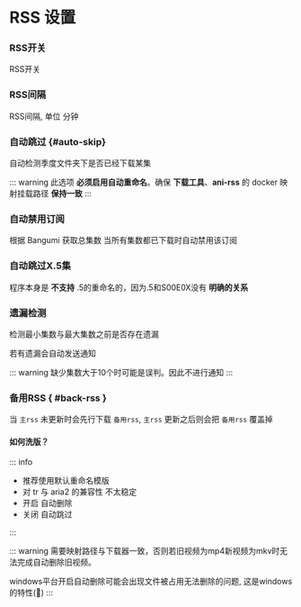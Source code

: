 # RSS 设置

### RSS开关

RSS开关

### RSS间隔

RSS间隔, 单位 分钟

### 自动跳过 {#auto-skip}

自动检测季度文件夹下是否已经下载某集

::: warning
此选项 **必须启用自动重命名**。确保 **下载工具**、**ani-rss** 的 docker 映射挂载路径 **保持一致**
:::

### 自动禁用订阅

根据 Bangumi 获取总集数 当所有集数都已下载时自动禁用该订阅

### 自动跳过X.5集

程序本身是 **不支持** .5的重命名的，因为.5和S00E0X没有 **明确的关系**

### 遗漏检测

检测最小集数与最大集数之前是否存在遗漏

若有遗漏会自动发送通知

::: warning
缺少集数大于10个时可能是误判。因此不进行通知
:::

### 备用RSS { #back-rss }

当 `主rss` 未更新时会先行下载 `备用rss`, `主rss` 更新之后则会把 `备用rss` 覆盖掉

#### 如何洗版？

::: info

- 推荐使用默认重命名模版
- 对 tr 与 aria2 的兼容性 不太稳定
- 开启 自动删除
- 关闭 自动跳过

:::

::: warning
需要映射路径与下载器一致，否则若旧视频为mp4新视频为mkv时无法完成自动删除旧视频。

windows平台开启自动删除可能会出现文件被占用无法删除的问题, 这是windows的特性(💩)
:::
